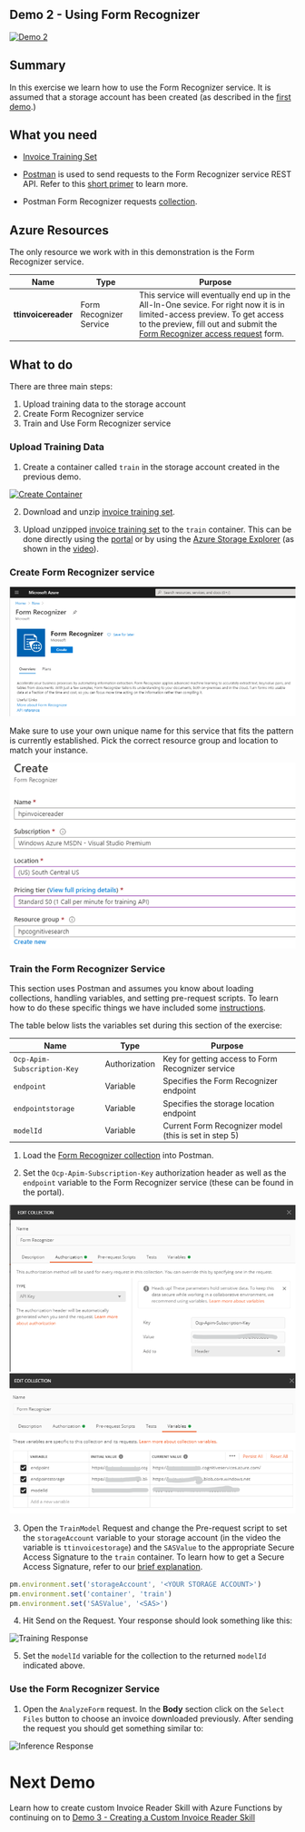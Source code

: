 ## Demo 2 - Using Form Recognizer

[![Demo 2](images/demo2.png)](https://globaleventcdn.blob.core.windows.net/assets/aiml/aiml10/videos/Demo2.mp4 "Demo 2")

## Summary
In this exercise we learn how to use the Form Recognizer service. It is assumed that a storage account has been created (as described in the [first demo](demo1.md).)


## What you need
- [Invoice Training Set](https://globaleventcdn.blob.core.windows.net/assets/aiml/aiml10/data/training.zip)

- [Postman](https://www.getpostman.com/) is used to send requests to the Form Recognizer service REST API. Refer to this [short primer](postman.md) to learn more.

- Postman Form Recognizer requests [collection](src/Collections/Form_Recognizer.postman_collection.json).

## Azure Resources
The only resource we work with in this demonstration is the Form Recognizer service.


| Name                       | Type                            | Purpose                    |
| -------------------------- | ------------------------------- | ------------------------- |
| **ttinvoicereader**       | Form Recognizer Service         | This service will eventually end up in the All-In-One sevice. For right now it is in limited-access preview. To get access to the preview, fill out and submit the [Form Recognizer access request](https://aka.ms/FormRecognizerRequestAccess) form.  |


## What to do

There are three main steps:
1. Upload training data to the storage account
2. Create Form Recognizer service
3. Train and Use Form Recognizer service

### Upload Training Data


1. Create a container called `train` in the storage account created in the previous demo.

[![Create Container](images/create_container.png)](https://docs.microsoft.com/en-us/azure/storage/blobs/storage-quickstart-blobs-portal?WT.mc_id=msignitethetour2019-github-aiml10 "Create Container")

2. Download and unzip [invoice training set](https://globaleventcdn.blob.core.windows.net/assets/aiml/aiml10/data/training.zip).

3. Upload unzipped [invoice training set](https://globaleventcdn.blob.core.windows.net/assets/aiml/aiml10/data/training.zip) to the `train` container. This can be done directly using the [portal](https://docs.microsoft.com/en-us/azure/storage/blobs/storage-quickstart-blobs-portal?WT.mc_id=msignitethetour2019-github-aiml10#upload-a-block-blob) or by using the [Azure Storage Explorer](https://docs.microsoft.com/en-us/azure/vs-azure-tools-storage-explorer-blobs?WT.mc_id=msignitethetour2019-github-aiml10) (as shown in the [video](https://globaleventcdn.blob.core.windows.net/assets/aiml/aiml10/videos/Demo2.mp4 "Demo 1")).

### Create Form Recognizer service

[![New Form Recognizer](images/create-new-form-recognizer.png)](https://docs.microsoft.com/en-us/azure/cognitive-services/form-recognizer/overview "Form Recognizer")

Make sure to use your own unique name for this service that fits the pattern is currently established.  Pick the correct resource group and location to match your instance.

[![Form Recognizer Information](images/create-new-form-recognizer-2.png)](https://docs.microsoft.com/en-us/azure/cognitive-services/form-recognizer/overview "Form Recognizer")

### Train the Form Recognizer Service

This section uses Postman and assumes you know about loading collections, handling variables, and setting pre-request scripts. To learn how to do these specific things we have included some [instructions](postman.md).

The table below lists the variables set during this section of the exercise:

| Name                       | Type                            | Purpose                    |
| -------------------------- | ------------------------------- | ------------------------- |
| `Ocp-Apim-Subscription-Key`       | Authorization         | Key for getting access to Form Recognizer service  |
| `endpoint`       | Variable         | Specifies the Form Recognizer endpoint  |
| `endpointstorage`       | Variable         | Specifies the storage location endpoint  |
| `modelId`       | Variable         | Current Form Recognizer model (this is set in step 5)  |

1. Load the [Form Recognizer collection](src/Collections/Form_Recognizer.postman_collection.json) into Postman.

2. Set the `Ocp-Apim-Subscription-Key` authorization header as well as the `endpoint` variable to the Form Recognizer service (these can be found in the portal).

![Add the Authorization](images/postman-auth-token.png)
![Setup the endpoint](images/postman-variable-setup.png)

3. Open the `TrainModel` Request and change the Pre-request script to set the `storageAccount` variable to your storage account (in the video the variable is `ttinvoicestorage`) and the `SASValue` to the appropriate Secure Access Signature to the `train` container. To learn how to get a Secure Access Signature, refer to our [brief explanation](sas.md).

```javascript
pm.environment.set('storageAccount', '<YOUR STORAGE ACCOUNT>')
pm.environment.set('container', 'train')
pm.environment.set('SASValue', '<SAS>')
```

4. Hit Send on the Request. Your response should look something like this:

![Training Response](images/form_training.png "Training Response")

5. Set the `modelId` variable for the collection to the returned `modelId` indicated above.


### Use the Form Recognizer Service

1. Open the `AnalyzeForm` request. In the **Body** section click on the `Select Files` button to choose an invoice downloaded previously. After sending the request you should get something similar to:

![Inference Response](images/form_inference.png "Inference Response")

# Next Demo
Learn how to create custom Invoice Reader Skill with Azure Functions by continuing on to [Demo 3 - Creating a Custom Invoice Reader Skill](demo3.md)
